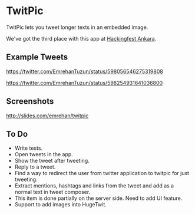# TwitPic
TwitPic lets you tweet longer texts in an embedded image.

We've got the third place with this app at [Hackingfest Ankara](http://hackingfest.com/sehirler/ankara.html).


## Example Tweets
https://twitter.com/EmrehanTuzun/status/598056546275319808

https://twitter.com/EmrehanTuzun/status/598254931641036800


## Screenshots
http://slides.com/emrehan/twitpic


## To Do
 - Write tests.
 - Open tweets in the app.
 - Show the tweet after tweeting.
 - Reply to a tweet.
 - Find a way to redirect the user from twitter application to twitpic for just tweeting.
 - Extract mentions, hashtags and links from the tweet and add as a normal text in tweet composer.
  - This item is done partially on the server side. Need to add UI feature.
 - Support to add images into HugeTwit.

